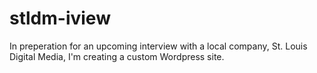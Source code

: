 # stldm-iview
In preperation for an upcoming interview with a local company, St. Louis Digital Media, I'm creating a custom Wordpress site.
